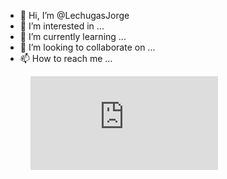 - 👋 Hi, I’m @LechugasJorge
- 👀 I’m interested in ...
- 🌱 I’m currently learning ...
- 💞️ I’m looking to collaborate on ...
- 📫 How to reach me ...

<figure><embed src="https://wakatime.com/share/@Lechugas/08992f6b-1f13-4b99-9fbd-a1e67217e10e.svg"></embed></figure>
